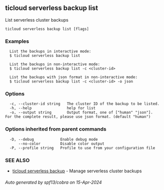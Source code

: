 ## ticloud serverless backup list

List serverless cluster backups

```
ticloud serverless backup list [flags]
```

### Examples

```
  List the backups in interactive mode:
  $ ticloud serverless backup list

  List the backups in non-interactive mode:
  $ ticloud serverless backup list -c <cluster-id> 

  List the backups with json format in non-interactive mode:
  $ ticloud serverless backup list -c <cluster-id> -o json
```

### Options

```
  -c, --cluster-id string   The cluster ID of the backup to be listed.
  -h, --help                help for list
  -o, --output string       Output format, one of ["human" "json"]. For the complete result, please use json format. (default "human")
```

### Options inherited from parent commands

```
  -D, --debug            Enable debug mode
      --no-color         Disable color output
  -P, --profile string   Profile to use from your configuration file
```

### SEE ALSO

* [ticloud serverless backup](ticloud_serverless_backup.md)	 - Manage serverless cluster backups

###### Auto generated by spf13/cobra on 15-Apr-2024
